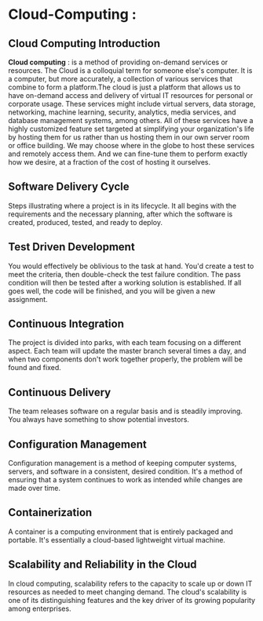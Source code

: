 # Cloud-Computing :

## Cloud Computing Introduction

**Cloud computing** : is a method of providing on-demand services or resources. The Cloud is a colloquial term for someone else's computer. It is a computer, but more accurately, a collection of various services that combine to form a platform.The cloud is just a platform that allows us to have on-demand access and delivery of virtual IT resources for personal or corporate usage. These services might include virtual servers, data storage, networking, machine learning, security, analytics, media services, and database management systems, among others. All of these services have a highly customized feature set targeted at simplifying your organization's life by hosting them for us rather than us hosting them in our own server room or office building. We may choose where in the globe to host these services and remotely access them. And we can fine-tune them to perform exactly how we desire, at a fraction of the cost of hosting it ourselves.

## Software Delivery Cycle

Steps illustrating where a project is in its lifecycle. It all begins with the requirements and the necessary planning, after which the software is created, produced, tested, and ready to deploy.


## Test Driven Development

You would effectively be oblivious to the task at hand. You'd create a test to meet the criteria, then double-check the test failure condition. The pass condition will then be tested after a working solution is established. If all goes well, the code will be finished, and you will be given a new assignment.


## Continuous Integration

The project is divided into parks, with each team focusing on a different aspect. Each team will update the master branch several times a day, and when two components don't work together properly, the problem will be found and fixed.


## Continuous Delivery

The team releases software on a regular basis and is steadily improving. You always have something to show potential investors.


## Configuration Management

Configuration management is a method of keeping computer systems, servers, and software in a consistent, desired condition. It's a method of ensuring that a system continues to work as intended while changes are made over time.


## Containerization

A container is a computing environment that is entirely packaged and portable. It's essentially a cloud-based lightweight virtual machine.


## Scalability and Reliability in the Cloud

In cloud computing, scalability refers to the capacity to scale up or down IT resources as needed to meet changing demand. The cloud's scalability is one of its distinguishing features and the key driver of its growing popularity among enterprises.
